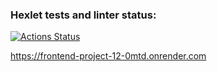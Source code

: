 ### Hexlet tests and linter status:
[![Actions Status](https://github.com/LKorsar/frontend-project-12/actions/workflows/hexlet-check.yml/badge.svg)](https://github.com/LKorsar/frontend-project-12/actions)


https://frontend-project-12-0mtd.onrender.com